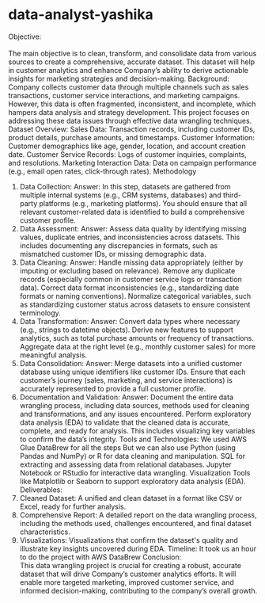 # data-analyst-yashika
Objective:  
</br> The main objective is to clean, transform, and consolidate data from various sources to create a comprehensive, accurate dataset. This dataset will help in customer analytics and enhance Company’s ability to derive actionable insights for marketing strategies and decision-making.
Background:  
Company collects customer data through multiple channels such as sales transactions, customer service interactions, and marketing campaigns. However, this data is often fragmented, inconsistent, and incomplete, which hampers data analysis and strategy development. This project focuses on addressing these data issues through effective data wrangling techniques.
Dataset Overview:
Sales Data: Transaction records, including customer IDs, product details, purchase amounts, and timestamps.
Customer Information: Customer demographics like age, gender, location, and account creation date.
Customer Service Records: Logs of customer inquiries, complaints, and resolutions.
Marketing Interaction Data: Data on campaign performance (e.g., email open rates, click-through rates).
Methodology
1. Data Collection:
Answer: In this step, datasets are gathered from multiple internal systems (e.g., CRM systems, databases) and third-party platforms (e.g., marketing platforms). You should ensure that all relevant customer-related data is identified to build a comprehensive customer profile.
2. Data Assessment:
Answer: Assess data quality by identifying missing values, duplicate entries, and inconsistencies across datasets. This includes documenting any discrepancies in formats, such as mismatched customer IDs, or missing demographic data.
3. Data Cleaning:
Answer: Handle missing data appropriately (either by imputing or excluding based on relevance). Remove any duplicate records (especially common in customer service logs or transaction data). Correct data format inconsistencies (e.g., standardizing date formats or naming conventions). Normalize categorical variables, such as standardizing customer status across datasets to ensure consistent terminology.
4. Data Transformation:
Answer: Convert data types where necessary (e.g., strings to datetime objects). Derive new features to support analytics, such as total purchase amounts or frequency of transactions. Aggregate data at the right level (e.g., monthly customer sales) for more meaningful analysis.
5. Data Consolidation:
Answer: Merge datasets into a unified customer database using unique identifiers like customer IDs. Ensure that each customer’s journey (sales, marketing, and service interactions) is accurately represented to provide a full customer profile.
6. Documentation and Validation:
Answer: Document the entire data wrangling process, including data sources, methods used for cleaning and transformations, and any issues encountered. Perform exploratory data analysis (EDA) to validate that the cleaned data is accurate, complete, and ready for analysis. This includes visualizing key variables to confirm the data’s integrity.
Tools and Technologies:
We used AWS Glue DataBrew for all the steps
But we can also use Python (using Pandas and NumPy) or R for data cleaning and manipulation.
SQL for extracting and assessing data from relational databases.
Jupyter Notebook or RStudio for interactive data wrangling.
Visualization Tools like Matplotlib or Seaborn to support exploratory data analysis (EDA).
Deliverables:
1. Cleaned Dataset: A unified and clean dataset in a format like CSV or Excel, ready for further analysis.
2. Comprehensive Report: A detailed report on the data wrangling process, including the methods used, challenges encountered, and final dataset characteristics.
3. Visualizations: Visualizations that confirm the dataset's quality and illustrate key insights uncovered during EDA.
Timeline:
It took us an hour to do the project with AWS DataBrew
Conclusion:  
This data wrangling project is crucial for creating a robust, accurate dataset that will drive Company’s customer analytics efforts. It will enable more targeted marketing, improved customer service, and informed decision-making, contributing to the company’s overall growth.

